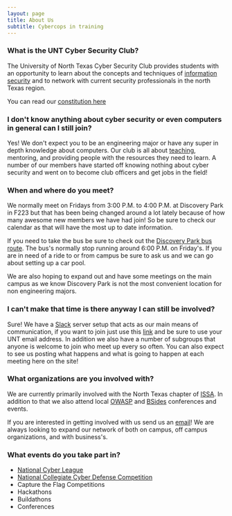 ```yaml
---
layout: page
title: About Us
subtitle: Cybercops in training
---
```


### What is the UNT Cyber Security Club?

The University of North Texas Cyber Security Club provides students with an opportunity to learn about the concepts and techniques of [information security](https://en.wikipedia.org/wiki/Information_security) and to network with current security professionals in the north Texas region.

You can read our [constitution here](https://drive.google.com/file/d/0B9A3Z9_HMQERODhZUzRpR09PQmc/view?usp=sharing)

### I don't know anything about cyber security or even computers in general can I still join?

Yes! We don't expect you to be an engineering major or have any super in depth knowledge about computers. Our club is all about [teaching](https://youtu.be/KEkrWRHCDQU), mentoring, and providing people with the resources they need to learn. A number of our members have started off knowing nothing about cyber security and went on to become club officers and get jobs in the field!

### When and where do you meet?

We normally meet on Fridays from 3:00 P.M. to 4:00 P.M. at Discovery Park in F223 but that has been being changed around a lot lately because of how many awesome new members we have had join! So be sure to check our calendar as that will have the most up to date information.

If you need to take the bus be sure to check out the [Discovery Park bus route](http://transportation.unt.edu/transit/maps-routes/discovery-park). The bus's normally stop running around 6:00 P.M. on Friday's. If you are in need of a ride to or from campus be sure to ask us and we can go about setting up a car pool.

We are also hoping to expand out and have some meetings on the main campus as we know Discovery Park is not the most convenient location for non engineering majors.

### I can't make that time is there anyway I can still be involved?

Sure! We have a [Slack](https://www.youtube.com/watch?v=9RJZMSsH7-g) server setup that acts as our main means of communication, if you want to join just use this [link](https://untccsi.slack.com/signup) and be sure to use your UNT email address. In addition we also have a number of subgroups that anyone is welcome to join who meet up every so often. You can also expect to see us posting what happens and what is going to happen at each meeting here on the site!

### What organizations are you involved with?

We are currently primarily involved with the North Texas chapter of [ISSA](https://ntxissa.org/). In addition to that we also attend local [OWASP](https://www.owasp.org/index.php/Main_Page) and [BSides](http://www.securitybsides.com/w/page/12194138/BSides) conferences and events.

If you are interested in getting involved with us send us an [email](mailto:untccsi@gmail.com)! We are always looking to expand our network of both on campus, off campus organizations, and with business's.

### What events do you take part in?

* [National Cyber League](https://www.nationalcyberleague.org/)
* [National Collegiate Cyber Defense Competition](http://www.nationalccdc.org/)
* Capture the Flag Competitions
* Hackathons
* Buildathons
* Conferences
